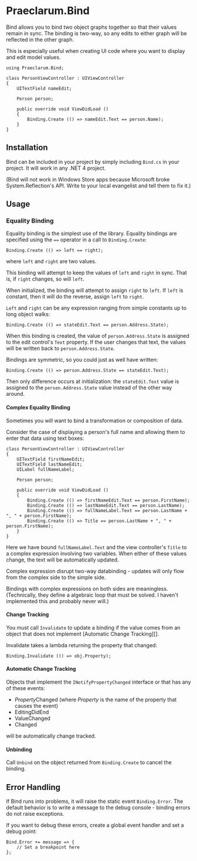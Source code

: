 # Praeclarum.Bind

Bind allows you to bind two object graphs together so that their values remain in sync. The binding is two-way, so any edits to either graph will be reflected in the other graph.

This is especially useful when creating UI code where you want to display and edit model values.

    using Praeclarum.Bind;

    class PersonViewController : UIViewController
    {
        UITextField nameEdit;

        Person person;

        public override void ViewDidLoad ()
        {
            Binding.Create (() => nameEdit.Text == person.Name);
        }
    }




## Installation

Bind can be included in your project by simply including `Bind.cs` in your project. It will work in any .NET 4 project.

(Bind will not work in Windows Store apps because Microsoft broke System.Reflection's API. Write to your local evangelist and tell them to fix it.)




## Usage

### Equality Binding

Equality binding is the simplest use of the library. Equality bindings are specified using the `==` operator in a call to `Binding.Create`:

    Binding.Create (() => left == right);

where `left` and `right` are two values.

This binding will attempt to keep the values of `left` and `right` in sync. That is, if `right` changes, so will `left`.

When initialized, the binding will attempt to assign `right` to `left`. If `left` is constant, then it will do the reverse, assign `left` to `right`.

`Left` and `right` can be any expression ranging from simple constants up to long object walks:
    
    Binding.Create (() => stateEdit.Text == person.Address.State);

When this binding is created, the value of `person.Address.State` is assigned to the edit control's `Text` property. If the user changes that text, the values will be written back to `person.Address.State`.

Bindings are symmetric, so you could just as well have written:

    Binding.Create (() => person.Address.State == stateEdit.Text);

Then only difference occurs at initialization: the `stateEdit.Text` value is assigned to the `person.Address.State` value instead of the other way around.


#### Complex Equality Binding

Sometimes you will want to bind a transformation or composition of data.

Consider the case of displaying a person's full name and allowing them to enter that data using text boxes:

    class PersonViewController : UIViewController
    {
        UITextField firstNameEdit;
        UITextField lastNameEdit;
        UILabel fullNameLabel;

        Person person;

        public override void ViewDidLoad ()
        {
            Binding.Create (() => firstNameEdit.Text == person.FirstName);
            Binding.Create (() => lastNameEdit.Text == person.LastName);
            Binding.Create (() => fullNameLabel.Text == person.LastName + ", " + person.FirstName);
            Binding.Create (() => Title == person.LastName + ", " + person.FirstName);
        }
    }

Here we have bound `fullNameLabel.Text` and the view controller's `Title` to a complex expression involving two variables. When either of these values change, the text will be automatically updated.

Complex expression disrupt two-way databinding - updates will only flow from the complex side to the simple side.

Bindings with complex expressions on both sides are meaningless. (Technically, they define a algebraic loop that must be solved. I haven't implemented this and probably never will.)


#### Change Tracking

You must call `Invalidate` to update a binding if the value comes from an object that does not implement [Automatic Change Tracking][].

Invalidate takes a lambda returning the property that changed:

    Binding.Invalidate (() => obj.Property);


#### Automatic Change Tracking

Objects that implement the `INotifyPropertyChanged` interface or that has any of these events:

* *Property*Changed (where *Property* is the name of the property that causes the event)
* EditingDidEnd
* ValueChanged
* Changed

will be automatically change tracked.





#### Unbinding

Call `Unbind` on the object returned from `Binding.Create` to cancel the binding.



## Error Handling

If Bind runs into problems, it will raise the static event `Binding.Error`. The default behavior is to write a message to the debug console - binding errors do not raise exceptions.

If you want to debug these errors, create a global event handler and set a debug point:

    Bind.Error += message => {
        // Set a breakpoint here
    };

